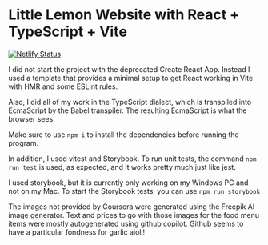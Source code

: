 # Little Lemon Website with React + TypeScript + Vite

[![Netlify Status](https://api.netlify.com/api/v1/badges/3dcc5c42-9bf7-45b3-9c77-378feea263bd/deploy-status)](https://app.netlify.com/sites/profound-sunflower-608ddf/deploys)

I did not start the project with the deprecated Create React App. Instead I used a template that provides a minimal setup to get React working in Vite with HMR and some ESLint rules.

Also, I did all of my work in the TypeScript dialect, which is transpiled into EcmaScript by the Babel transpiler. The resulting EcmaScript is what the browser sees.

Make sure to use `npm i` to install the dependencies before running the program.

In addition, I used vitest and Storybook. To run unit tests, the command `npm run test` is used, as expected, and it works pretty much just like jest.

I used storybook, but it is currently only working on my Windows PC and not on my Mac. To start the Storybook tests, you can use `npm run storybook`

The images not provided by Coursera were generated using the Freepik AI image generator. Text and prices to go with those images for the food menu items were mostly autogenerated using github copilot. Github seems to have a particular fondness for garlic aioli!
